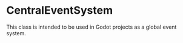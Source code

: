 # CentralEventSystem

This class is intended to be used in Godot projects as a global event system. 

